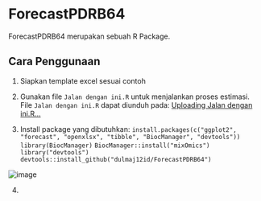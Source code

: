 # ForecastPDRB64
ForecastPDRB64 merupakan sebuah R Package.

## Cara Penggunaan
1. Siapkan template excel sesuai contoh
2. Gunakan file `Jalan dengan ini.R` untuk menjalankan proses estimasi. File `Jalan dengan ini.R` dapat diunduh pada: [Uploading Jalan dengan ini.R…]()

3. Install package yang dibutuhkan:
`install.packages(c("ggplot2", "forecast", "openxlsx", "tibble", "BiocManager", "devtools"))`
`library(BiocManager)`
`BiocManager::install("mixOmics")`
`library("devtools")`
`devtools::install_github("dulmaj12id/ForecastPDRB64")`

![image](https://github.com/user-attachments/assets/1fc0d6c8-8fe8-4ecb-9eaa-cde46bd3f5df)

4. 
